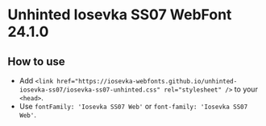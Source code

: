 # Unhinted Iosevka SS07 WebFont 24.1.0

## How to use

- Add `<link href="https://iosevka-webfonts.github.io/unhinted-iosevka-ss07/iosevka-ss07-unhinted.css" rel="stylesheet" />` to your `<head>`.
- Use `fontFamily: 'Iosevka SS07 Web'` or `font-family: 'Iosevka SS07 Web'`.
